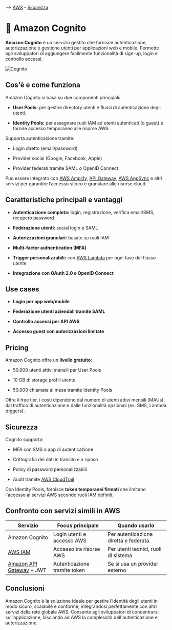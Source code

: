 --> [AWS](/00-Intro/AWS.md)  -  [Sicurezza](/09-Sicurezza-Compliance-Governance/Sicurezza-Compliance-Governance.md)
# 🔐 Amazon Cognito

**Amazon Cognito** è un servizio gestito che fornisce autenticazione, autorizzazione e gestione utenti per applicazioni web e mobile. Permette agli sviluppatori di aggiungere facilmente funzionalità di sign-up, login e controllo accessi.

![Cognito](img/cognito.png)

## Cos'è e come funziona

Amazon Cognito si basa su due componenti principali:

- **User Pools:** per gestire directory utenti e flussi di autenticazione degli utenti.
    
- **Identity Pools:** per assegnare ruoli IAM ad utenti autenticati (o guest) e fornire accesso temporaneo alle risorse AWS.
    

Supporta autenticazione tramite:

- Login diretto (email/password)
    
- Provider social (Google, Facebook, Apple)
    
- Provider federati tramite SAML o OpenID Connect
    

Può essere integrato con [AWS Amplify](/Others/AWS-Amplify.md), [API Gateway](/Others/Amazon-API-Gateway.md), [AWS AppSync](/Others/Amazon-AppSync.md) e altri servizi per garantire l’accesso sicuro e granulare alle risorse cloud.

## Caratteristiche principali e vantaggi

- **Autenticazione completa:** login, registrazione, verifica email/SMS, recupero password
    
- **Federazione utenti:** social login e SAML
    
- **Autorizzazioni granulari:** basate su ruoli IAM
    
- **Multi-factor authentication (MFA)**
    
- **Trigger personalizzabili:** con [AWS Lambda](/01-Compute-options/AWS-Lambda.md) per ogni fase del flusso utente
    
- **Integrazione con OAuth 2.0 e OpenID Connect**
    

## Use cases

- **Login per app web/mobile**
    
- **Federazione utenti aziendali tramite SAML**
    
- **Controllo accessi per API AWS**
    
- **Accesso guest con autorizzazioni limitate**
    

## Pricing

Amazon Cognito offre un **livello gratuito**:

- 50.000 utenti attivi mensili per User Pools
    
- 10 GB di storage profili utente
    
- 50.000 chiamate al mese tramite Identity Pools
    

Oltre il free tier, i costi dipendono dal numero di utenti attivi mensili (MAUs), dal traffico di autenticazione e dalle funzionalità opzionali (es. SMS, Lambda triggers).

## Sicurezza

Cognito supporta:

- MFA con SMS o app di autenticazione
    
- Crittografia dei dati in transito e a riposo
    
- Policy di password personalizzabili
    
- Audit tramite [AWS CloudTrail](/08-Auditing-Monitoring-Logging/Amazon-CloudTrail.md)
    

Con Identity Pools, fornisce **token temporanei firmati** che limitano l'accesso ai servizi AWS secondo ruoli IAM definiti.

## Confronto con servizi simili in AWS

|Servizio|Focus principale|Quando usarlo|
|---|---|---|
|Amazon Cognito|Login utenti e accesso AWS|Per autenticazione diretta e federata|
|[AWS IAM](/09-Sicurezza-Compliance-Governance/Sicurezza/AWS-IAM.md)|Accesso tra risorse AWS|Per utenti tecnici, ruoli di sistema|
|[Amazon API Gateway](/Others/Amazon-API-Gateway.md) + JWT|Autenticazione tramite token|Se si usa un provider esterno|

## Conclusioni

Amazon Cognito è la soluzione ideale per gestire l’identità degli utenti in modo sicuro, scalabile e conforme, integrandosi perfettamente con altri servizi della rete globale AWS. 
Consente agli sviluppatori di concentrarsi sull’applicazione, lasciando ad AWS la complessità dell'autenticazione e autorizzazione.
